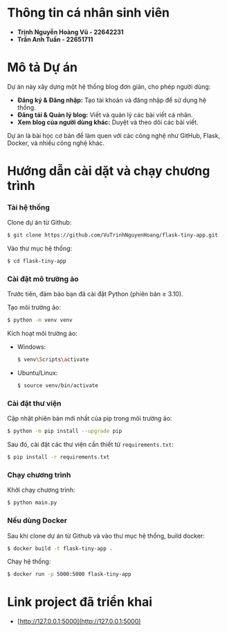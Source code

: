 # Thông tin cá nhân sinh viên

- **Trịnh Nguyễn Hoàng Vũ - 22642231**
- **Trần Anh Tuấn - 22651711**

# Mô tả Dự án

Dự án này xây dựng một hệ thống blog đơn giản, cho phép người dùng:
- **Đăng ký & Đăng nhập:** Tạo tài khoản và đăng nhập để sử dụng hệ thống.
- **Đăng tải & Quản lý blog:** Viết và quản lý các bài viết cá nhân.
- **Xem blog của người dùng khác:** Duyệt và theo dõi các bài viết.

Dự án là bài học cơ bản để làm quen với các công nghệ như GitHub, Flask, Docker, và nhiều công nghệ khác.

# Hướng dẫn cài dặt và chạy chương trình

### Tải hệ thống

Clone dự án từ Github:
```bash
$ git clone https://github.com/VuTrinhNguyenHoang/flask-tiny-app.git
```

Vào thư mục hệ thống:
```bash
$ cd flask-tiny-app
```

### Cài đặt mô trường ảo

Trước tiên, đảm bảo bạn đã cài đặt Python (phiên bản ≥ 3.10).

Tạo môi trường ảo:
```bash
$ python -m venv venv
```

Kích hoạt môi trường ảo:
- Windows: 
    ```bash
    $ venv\Scripts\activate
    ```

- Ubuntu/Linux:
    ```bash
    $ source venv/bin/activate
    ```

### Cài đặt thư viện

Cập nhật phiên bản mới nhất của pip trong môi trường ảo:
```bash
$ python -m pip install --upgrade pip
```

Sau đó, cài đặt các thư viện cần thiết từ `requirements.txt`:
```bash
$ pip install -r requirements.txt
```

### Chạy chương trình

Khởi chạy chương trình:
```bash
$ python main.py
```

### Nếu dùng Docker

Sau khi clone dự án từ Github và vào thư mục hệ thống, build docker:
```bash
$ docker build -t flask-tiny-app .
```

Chạy hệ thống:
```bash
$ docker run -p 5000:5000 flask-tiny-app
```

# Link project đã triển khai

- [http://127.0.0.1:5000](http://127.0.0.1:5000)